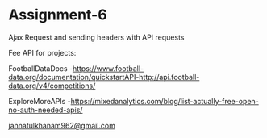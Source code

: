# Assignment-6
Ajax Request and sending headers with API requests

Fee API for projects:

FootballDataDocs
-https://www.football-data.org/documentation/quickstartAPI-http://api.football-data.org/v4/competitions/

ExploreMoreAPIs
-https://mixedanalytics.com/blog/list-actually-free-open-no-auth-needed-apis/

jannatulkhanam962@gmail.com

